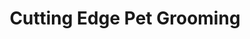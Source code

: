 ---
title: "Cutting Edge Pet Grooming"
url: /las-vegas/cutting-edge-pet-grooming/
shop: pet grooming
---